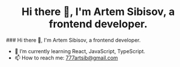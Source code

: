 <h1 align="center">Hi there 👋, I'm Artem Sibisov, a frontend developer.</h1>
### Hi there 👋, I'm Artem Sibisov, a frontend developer.


- 🌱 I’m currently learning React, JavaScript, TypeScript.
- 📫 How to reach me: [777artsib@gmail.com](mailto:777artsib@gmail.com)






<!--
**Sibisov-Artem/Sibisov-Artem** is a ✨ _special_ ✨ repository because its `README.md` (this file) appears on your GitHub profile.

Here are some ideas to get you started:

- 🔭 I’m currently working on ...
- 🌱 I’m currently learning ...
- 👯 I’m looking to collaborate on ...
- 🤔 I’m looking for help with ...
- 💬 Ask me about ...
- 📫 How to reach me: ...
- 😄 Pronouns: ...
- ⚡ Fun fact: ...
-->
